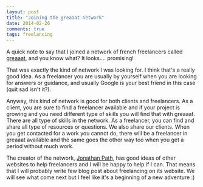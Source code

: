 ```yaml
---
layout: post
title: "Joining the greaaat network"
date: 2014-02-26
comments: true
tags: freelancing
---
```


A quick note to say that I joined a network of french freelancers called [greaaat](http://www.greaaat.com), and you know what? It looks.... promising!

That was exactly the kind of network I was looking for. I think that's a really good idea. As a freelancer you are usually by yourself when you are looking for answers or guidance, and usually Google is your best friend in this case (quit sad isn't it?).

Anyway, this kind of network is good for both clients and freelancers. As a client, you are sure to find a freelancer available and if your project is growing and you need different type of skills you will find that with greaaat. There are all type of skills in the network. As a freelancer,  you can find and share all type of resources or questions. We also share our clients. When you get contacted for a work you cannot do, there will be a freelancer in greaaat available and the same goes the other way too when you get a period without much work.

The creator of the network, [Jonathan Path](http://jonathanpath.com/), has good ideas of other websites to help freelancers and I will be happy to help if I can. That means that I will probably write few blog post about freelancing on its website. We will see what come next but I feel like it's a beginning of a new adventure :)